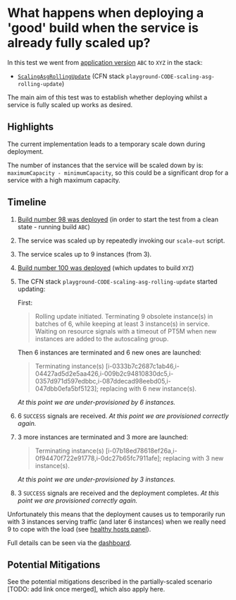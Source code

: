 # What happens when deploying a 'good' build when the service is already fully scaled up?

In this test we went from [application version](../dist) `ABC` to `XYZ` in the stack:
- [`ScalingAsgRollingUpdate`](../packages/cdk/lib/scaling-asg-rolling-update.ts) (CFN stack `playground-CODE-scaling-asg-rolling-update`)

The main aim of this test was to establish whether deploying whilst a service is fully scaled up works as desired.

## Highlights

The current implementation leads to a temporary scale down during deployment. 

The number of instances that the service will be scaled down by is: `maximumCapacity - minimumCapacity`, so this
could be a significant drop for a service with a high maximum capacity.

## Timeline

1. [Build number 98 was deployed](https://riffraff.gutools.co.uk/deployment/view/d124c461-af75-4bd6-ad14-30f417ee8fad)
(in order to start the test from a clean state - running build `ABC`)
2. The service was scaled up by repeatedly invoking our `scale-out` script. 
3. The service scales up to 9 instances (from 3).
4. [Build number 100 was deployed](https://riffraff.gutools.co.uk/deployment/view/959b7609-4bde-46b8-9c17-93527a8717f4)
(which updates to build `XYZ`)
5. The CFN stack `playground-CODE-scaling-asg-rolling-update` started updating:

    First:
    > Rolling update initiated. Terminating 9 obsolete instance(s) in batches of 6, while keeping at least 3 instance(s) in service.
    > Waiting on resource signals with a timeout of PT5M when new instances are added to the autoscaling group.
   
    Then 6 instances are terminated and 6 new ones are launched:
    > Terminating instance(s) [i-0333b7c2687c1ab46,i-04427ad5d2e5aa426,i-009b2c94810830dc5,i-0357d971d597edbbc,i-087ddecad98eebd05,i-047dbb0efa5bf5123]; replacing with 6 new instance(s).

    _At this point we are under-provisioned by 6 instances._

6. 6 `SUCCESS` signals are received. _At this point we are provisioned correctly again._
7. 3 more instances are terminated and 3 more are launched:

    > Terminating instance(s) [i-07b18ed78618ef26a,i-0f94470f722e91778,i-0dc27b65fc7911afe]; replacing with 3 new instance(s).
   
   _At this point we are under-provisioned by 3 instances._
8. 3 `SUCCESS` signals are received and the deployment completes. _At this point we are provisioned correctly again._

Unfortunately this means that the deployment causes us to temporarily run with 3 instances serving traffic (and later 6 instances)
when we really need 9 to cope with the load (see [healthy hosts panel](https://metrics.gutools.co.uk/goto/-k-R2qqSR?orgId=1)).

Full details can be seen via the [dashboard](https://metrics.gutools.co.uk/goto/SBt6pqqIg?orgId=1).

## Potential Mitigations

See the potential mitigations described in the partially-scaled scenario [TODO: add link once merged], which also apply here.

